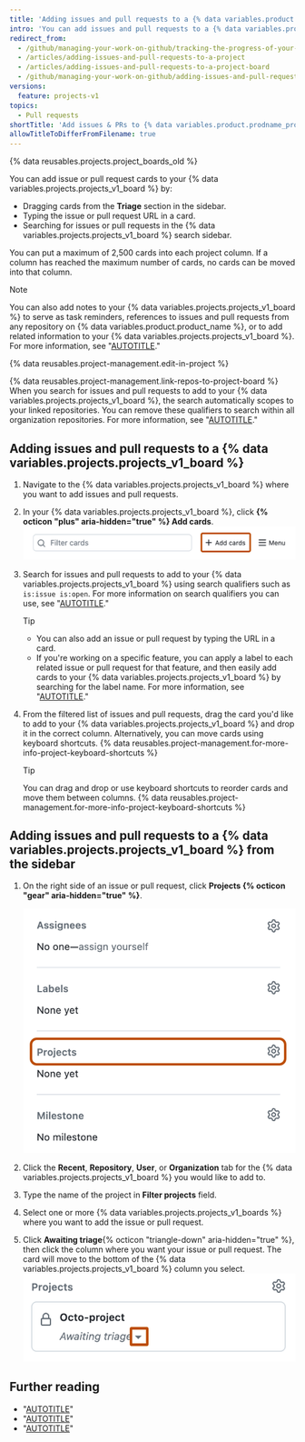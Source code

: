 ```yaml
---
title: 'Adding issues and pull requests to a {% data variables.product.prodname_project_v1 %}'
intro: 'You can add issues and pull requests to a {% data variables.projects.projects_v1_board %} in the form of cards and triage them into columns.'
redirect_from:
  - /github/managing-your-work-on-github/tracking-the-progress-of-your-work-with-project-boards/adding-issues-and-pull-requests-to-a-project-board
  - /articles/adding-issues-and-pull-requests-to-a-project
  - /articles/adding-issues-and-pull-requests-to-a-project-board
  - /github/managing-your-work-on-github/adding-issues-and-pull-requests-to-a-project-board
versions:
  feature: projects-v1
topics:
  - Pull requests
shortTitle: 'Add issues & PRs to {% data variables.product.prodname_project_v1 %}'
allowTitleToDifferFromFilename: true
---
```

{% data reusables.projects.project_boards_old %}

You can add issue or pull request cards to your {% data variables.projects.projects_v1_board %} by:
* Dragging cards from the **Triage** section in the sidebar.
* Typing the issue or pull request URL in a card.
* Searching for issues or pull requests in the {% data variables.projects.projects_v1_board %} search sidebar.

You can put a maximum of 2,500 cards into each project column. If a column has reached the maximum number of cards, no cards can be moved into that column.

> [!NOTE]
> You can also add notes to your {% data variables.projects.projects_v1_board %} to serve as task reminders, references to issues and pull requests from any repository on {% data variables.product.product_name %}, or to add related information to your {% data variables.projects.projects_v1_board %}. For more information, see "[AUTOTITLE](/issues/organizing-your-work-with-project-boards/tracking-work-with-project-boards/adding-notes-to-a-project-board)."

{% data reusables.project-management.edit-in-project %}

{% data reusables.project-management.link-repos-to-project-board %} When you search for issues and pull requests to add to your {% data variables.projects.projects_v1_board %}, the search automatically scopes to your linked repositories. You can remove these qualifiers to search within all organization repositories. For more information, see "[AUTOTITLE](/issues/organizing-your-work-with-project-boards/managing-project-boards/linking-a-repository-to-a-project-board)."

## Adding issues and pull requests to a {% data variables.projects.projects_v1_board %}

1. Navigate to the {% data variables.projects.projects_v1_board %} where you want to add issues and pull requests.
1. In your {% data variables.projects.projects_v1_board %}, click **{% octicon "plus" aria-hidden="true" %} Add cards**.
![Screenshot showing the header of a project. The "Add cards" button is highlighted with an orange outline.](/assets/images/help/projects/add-cards-button.png)
1. Search for issues and pull requests to add to your {% data variables.projects.projects_v1_board %} using search qualifiers such as `is:issue is:open`. For more information on search qualifiers you can use, see "[AUTOTITLE](/search-github/searching-on-github/searching-issues-and-pull-requests)."

   > [!TIP]
   > * You can also add an issue or pull request by typing the URL in a card.
   > * If you're working on a specific feature, you can apply a label to each related issue or pull request for that feature, and then easily add cards to your {% data variables.projects.projects_v1_board %} by searching for the label name. For more information, see "[AUTOTITLE](/issues/using-labels-and-milestones-to-track-work/managing-labels)."

1. From the filtered list of issues and pull requests, drag the card you'd like to add to your {% data variables.projects.projects_v1_board %} and drop it in the correct column. Alternatively, you can move cards using keyboard shortcuts. {% data reusables.project-management.for-more-info-project-keyboard-shortcuts %}

    > [!TIP]
    > You can drag and drop or use keyboard shortcuts to reorder cards and move them between columns. {% data reusables.project-management.for-more-info-project-keyboard-shortcuts %}

## Adding issues and pull requests to a {% data variables.projects.projects_v1_board %} from the sidebar

1. On the right side of an issue or pull request, click **Projects {% octicon "gear" aria-hidden="true" %}**.

   ![Screenshot showing an issue's sidebar. The "Projects" section header is highlighted with an orange outline.](/assets/images/help/projects-v2/issue-sidebar-projects.png)

1. Click the **Recent**, **Repository**, **User**, or **Organization** tab for the {% data variables.projects.projects_v1_board %} you would like to add to.
1. Type the name of the project in **Filter projects** field.
1. Select one or more {% data variables.projects.projects_v1_boards %} where you want to add the issue or pull request.
1. Click **Awaiting triage**{% octicon "triangle-down" aria-hidden="true" %}, then click the column where you want your issue or pull request. The card will move to the bottom of the {% data variables.projects.projects_v1_board %} column you select.
   ![Screenshot showing the projects section in an issue's sidebar. The awaiting triage option is highlighted with an orange outline.](/assets/images/help/projects/sidebar-select-project-board-column-menu.png)

## Further reading

* "[AUTOTITLE](/issues/organizing-your-work-with-project-boards/managing-project-boards/about-project-boards)"
* "[AUTOTITLE](/issues/organizing-your-work-with-project-boards/managing-project-boards/editing-a-project-board)"
* "[AUTOTITLE](/issues/organizing-your-work-with-project-boards/tracking-work-with-project-boards/filtering-cards-on-a-project-board)"
